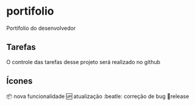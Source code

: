 # portifolio
Portifolio do desenvolvedor

## Tarefas 

O controle das tarefas desse projeto será realizado no github

## Ícones

:package: nova funcionalidade
:up: atualização
:beatle: correção de bug
:checkered_flag:release